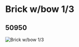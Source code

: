 # Brick w/bow 1/3
## 50950
![Brick w/bow 1/3](https://lc-www-live-s.legocdn.com/media/bricks/5/2/4246896.jpg)